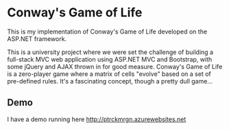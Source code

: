 # Conway's Game of Life
This is my implementation of Conway's Game of Life developed on the ASP.NET framework.

This is a university project where we were set the challenge of building a full-stack MVC web application using ASP.NET MVC and Bootstrap, with some jQuery and AJAX thrown in for good measure. Conway's Game of Life is a zero-player game where a matrix of cells "evolve" based on a set of pre-defined rules. It's a fascinating concept, though a pretty dull game...

## Demo
I have a demo running here http://ptrckmrgn.azurewebsites.net
